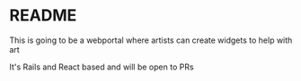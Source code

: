 # README

This is going to be a webportal where artists can create widgets to help with art

It's Rails and React based and will be open to PRs 

